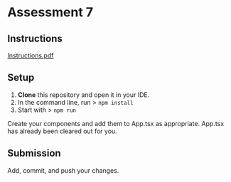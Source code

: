 # Assessment 7

## Instructions
[Instructions.pdf](Instructions.pdf)

## Setup
1. **Clone** this repository and open it in your IDE.
2. In the command line, run \> `npm install`
3. Start with \> `npm run`

Create your components and add them to App.tsx as appropriate. App.tsx has already been cleared out for you.

## Submission
Add, commit, and push your changes.